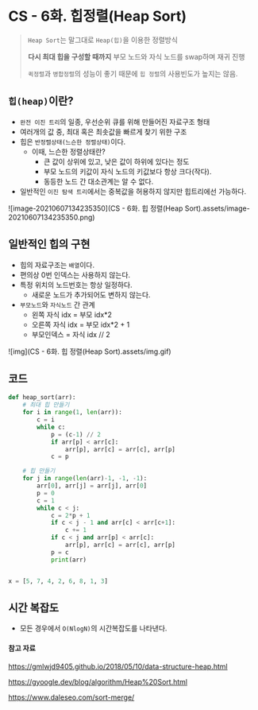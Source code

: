 # CS - 6화. 힙정렬(Heap Sort)

> `Heap Sort`는 말그대로 `Heap(힙)`을 이용한 정렬방식
>
> **다시 최대 힙을 구성할 때까지** 부모 노드와 자식 노드를 swap하며 재귀 진행
>
> `퀵정렬`과 `병합정렬`의 성능이 좋기 때문에 `힙 정렬`의 사용빈도가 높지는 않음.



## `힙(heap)`이란?

- `완전 이진 트리`의 일종, 우선순위 큐를 위해 만들어진 자료구조 형태
- 여러개의 값 중, 최대 혹은 최솟값을 빠르게 찾기 위한 구조
- 힙은 `반정렬상태(느슨한 정렬상태)`이다.
  - 이때, 느슨한 정렬상태란? 
    - 큰 값이 상위에 있고, 낮은 값이 하위에 있다는 정도
    - 부모 노드의 키값이 자식 노드의 키값보다 항상 크다(작다). 
    - 동등한 노드 간 대소관계는 알 수 없다.
- 일반적인 `이진 탐색 트리`에서는 중복값을 허용하지 않지만 힙트리에선 가능하다.





![image-20210607134235350](CS - 6화. 힙 정렬(Heap Sort).assets/image-20210607134235350.png)



## 일반적인 힙의 구현

- 힙의 자료구조는 `배열`이다.
- 편의상 0번 인덱스는 사용하지 않는다.
- 특정 위치의 노드번호는 항상 일정하다.
  - 새로운 노드가 추가되어도 변하지 않는다.
- `부모노드`와 `자식노드` 간  관계
  - 왼쪽 자식 idx = 부모 idx*2
  - 오른쪽 자식 idx = 부모 idx*2 + 1
  - 부모인덱스 = 자식 idx // 2







![img](CS - 6화. 힙 정렬(Heap Sort).assets/img.gif)



## 코드

```python
def heap_sort(arr):
    # 최대 힙 만들기
    for i in range(1, len(arr)):
        c = i
        while c:
            p = (c-1) // 2
            if arr[p] < arr[c]:
                arr[p], arr[c] = arr[c], arr[p]
            c = p

    # 힙 만들기
    for j in range(len(arr)-1, -1, -1):
        arr[0], arr[j] = arr[j], arr[0]
        p = 0
        c = 1
        while c < j:
            c = 2*p + 1
            if c < j - 1 and arr[c] < arr[c+1]:
                c += 1
            if c < j and arr[p] < arr[c]:
                arr[p], arr[c] = arr[c], arr[p]
            p = c
            print(arr)


x = [5, 7, 4, 2, 6, 8, 1, 3]
```



## 시간 복잡도

- 모든 경우에서 `O(NlogN)`의 시간복잡도를 나타낸다.





#### 참고 자료

https://gmlwjd9405.github.io/2018/05/10/data-structure-heap.html

https://gyoogle.dev/blog/algorithm/Heap%20Sort.html

https://www.daleseo.com/sort-merge/



